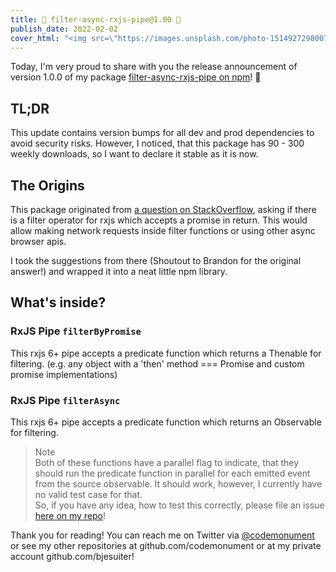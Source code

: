 ```yaml
---
title: 🎉 filter-async-rxjs-pipe@1.00 🎉
publish_date: 2022-02-02
cover_html: "<img src=\"https://images.unsplash.com/photo-1514927298007-a2b56e5270e1?ixlib=rb-1.2.1&ixid=MnwxMjA3fDB8MHxwaG90by1wYWdlfHx8fGVufDB8fHx8&auto=format&fit=crop&w=1713&q=80\">"
---
```


Today, I'm very proud to share with you the release announcement of version 1.0.0 of my package [filter-async-rxjs-pipe on npm](https://www.npmjs.com/package/filter-async-rxjs-pipe)! 🥳

## TL;DR 

This update contains version bumps for all dev and prod dependencies to avoid security risks. 
However, I noticed, that this package has 90 - 300 weekly downloads, so I want to declare it stable as it is now. 

## The Origins 

This package originated from [a question on StackOverflow](https://stackoverflow.com/questions/28490700/is-there-an-async-version-of-filter-operator-in-rxjs/51966591#51966591), asking if there is a filter operator for rxjs which accepts a promise in return. This would allow making network requests inside filter functions or using other async browser apis. 

I took the suggestions from there (Shoutout to Brandon for the original answer!) and wrapped it into a neat little npm library. 

## What's inside? 

### RxJS Pipe `filterByPromise`
This rxjs 6+ pipe accepts a predicate function which returns a Thenable<boolean> for filtering. (e.g. any object with a 'then' method === Promise and custom promise implementations)

### RxJS Pipe `filterAsync`
This rxjs 6+ pipe accepts a predicate function which returns an Observable<boolean> for filtering.

> Note  
> Both of these functions have a parallel flag to indicate, that they should run the predicate function in parallel for each emitted event from the source observable. 
It should work, however, I currently have no valid test case for that.  
So, if you have any idea, how to test this correctly, please file an issue [here on my repo](https://github.com/bjesuiter/filter-async-rxjs-pipe/issues)!


Thank you for reading!
You can reach me on Twitter via [@codemonument](https://twitter.com/codemonument) or see my other repositories at github.com/codemonument or at my private account github.com/bjesuiter!
